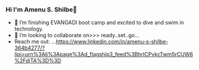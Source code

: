 ### Hi I'm Amenu S. Shilbe👋
- 🔭 I’m finishing EVANGADI boot camp and excited to dive and swim in technology.
- 👯 I’m looking to collaborate on>>> ready..set..go...
- Reach me out: ...https://www.linkedin.com/in/amenu-s-shilbe-364b4277/?lipi=urn%3Ali%3Apage%3Ad_flagship3_feed%3BhrICPvkcTwm5rCUW6%2FdjTA%3D%3D
<!--
**Amenu-sh/Amenu-Sh** is a ✨ _special_ ✨ repository because its `README.md` (this file) appears on your GitHub profile.

Here are some ideas to get you started:

- 🔭 I’m currently working on ...
- 🌱 I’m currently learning ...
- 👯 I’m looking to collaborate on ...
- 🤔 I’m looking for help with ...
- 💬 Ask me about ...
- 📫 How to reach me: ...
- 😄 Pronouns: ...
- ⚡ Fun fact: ...
-->

